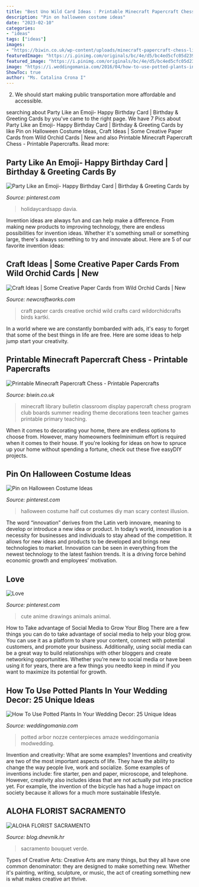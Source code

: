```yaml
---
title: "Best Uno Wild Card Ideas : Printable Minecraft Papercraft Chess"
description: "Pin on halloween costume ideas"
date: "2023-02-10"
categories:
- "ideas"
tags: ["ideas"]
images:
- "https://biwin.co.uk/wp-content/uploads/minecraft-papercraft-chess-library-display-for-minecraft-club.jpg"
featuredImage: "https://i.pinimg.com/originals/bc/4e/d5/bc4ed5cfc05d2395585e93aaf2d63076.png"
featured_image: "https://i.pinimg.com/originals/bc/4e/d5/bc4ed5cfc05d2395585e93aaf2d63076.png"
image: "https://i.weddingomania.com/2016/04/how-to-use-potted-plants-in-your-wedding-decor-25-unique-ideas-3.jpg"
ShowToc: true
author: "Ms. Catalina Crona I"
---
```



2. We should start making public transportation more affordable and accessible.

	

		
searching about Party Like an Emoji- Happy Birthday Card | Birthday &amp; Greeting Cards by you've came to the right page. We have 7 Pics about Party Like an Emoji- Happy Birthday Card | Birthday &amp; Greeting Cards by like Pin on Halloween Costume Ideas, Craft Ideas | Some Creative Paper Cards from Wild Orchid Cards | New and also Printable Minecraft Papercraft Chess - Printable Papercrafts. Read more:
		
    
## Party Like An Emoji- Happy Birthday Card | Birthday &amp; Greeting Cards By

<img loading=lazy src="https://i.pinimg.com/originals/bc/4e/d5/bc4ed5cfc05d2395585e93aaf2d63076.png" onerror="this.onerror=null;this.src='https://tse4.mm.bing.net/th?id=OIP.Vkc0KXaht7p6wGEZxFCFVwAAAA&amp;pid=15.1';" alt="Party Like an Emoji- Happy Birthday Card | Birthday &amp; Greeting Cards by">

_Source: pinterest.com_

>holidaycardsapp davia. 

	

Invention ideas are always fun and can help make a difference. From making new products to improving technology, there are endless possibilities for invention ideas. Whether it's something small or something large, there's always something to try and innovate about. Here are 5 of our favorite invention ideas:

    
## Craft Ideas | Some Creative Paper Cards From Wild Orchid Cards | New

<img loading=lazy src="https://www.newcraftworks.com/wp-content/uploads/2015/05/111.jpg" onerror="this.onerror=null;this.src='https://tse2.mm.bing.net/th?id=OIP.BszMXP17Xupj7jzu9h4x6AHaHa&amp;pid=15.1';" alt="Craft Ideas | Some Creative Paper Cards from Wild Orchid Cards | New">

_Source: newcraftworks.com_

>craft paper cards creative orchid wild crafts card wildorchidcrafts birds kartki. 

	

In a world where we are constantly bombarded with ads, it's easy to forget that some of the best things in life are free. Here are some ideas to help jump start your creativity.

    
## Printable Minecraft Papercraft Chess - Printable Papercrafts

<img loading=lazy src="https://biwin.co.uk/wp-content/uploads/minecraft-papercraft-chess-library-display-for-minecraft-club.jpg" onerror="this.onerror=null;this.src='https://tse2.mm.bing.net/th?id=OIP.Iw0jmCp3kIxpkKllpfKfjgHaJ4&amp;pid=15.1';" alt="Printable Minecraft Papercraft Chess - Printable Papercrafts">

_Source: biwin.co.uk_

>minecraft library bulletin classroom display papercraft chess program club boards summer reading theme decorations teen teacher games printable primary teaching. 

	

When it comes to decorating your home, there are endless options to choose from. However, many homeowners feelminimum effort is required when it comes to their house. If you're looking for ideas on how to spruce up your home without spending a fortune, check out these five easyDIY projects.

    
## Pin On Halloween Costume Ideas

<img loading=lazy src="https://i.pinimg.com/736x/63/74/6a/63746a3e680b4cb1dc58dab8857c5d1c--halloween-costume-contest-halloween-.jpg" onerror="this.onerror=null;this.src='https://tse3.mm.bing.net/th?id=OIP.I0x6AdSESaWWlYcuELVlOwHaMt&amp;pid=15.1';" alt="Pin on Halloween Costume Ideas">

_Source: pinterest.com_

>halloween costume half cut costumes diy man scary contest illusion. 

	

The word “innovation” derives from the Latin verb innovare, meaning to develop or introduce a new idea or product. In today’s world, innovation is a necessity for businesses and individuals to stay ahead of the competition. It allows for new ideas and products to be developed and brings new technologies to market. Innovation can be seen in everything from the newest technology to the latest fashion trends. It is a driving force behind economic growth and employees’ motivation.

    
## Love

<img loading=lazy src="https://i.pinimg.com/736x/25/bb/d0/25bbd00578fca047fd08110644b2f260.jpg" onerror="this.onerror=null;this.src='https://tse4.mm.bing.net/th?id=OIP.KsZGn6U2ifTWIs_MiCLweQHaJz&amp;pid=15.1';" alt="Love">

_Source: pinterest.com_

>cute anime drawings animals animal. 

	

How to Take advantage of Social Media to Grow Your Blog
There are a few things you can do to take advantage of social media to help your blog grow. You can use it as a platform to share your content, connect with potential customers, and promote your business. Additionally, using social media can be a great way to build relationships with other bloggers and create networking opportunities. Whether you’re new to social media or have been using it for years, there are a few things you needto keep in mind if you want to maximize its potential for growth.

    
## How To Use Potted Plants In Your Wedding Decor: 25 Unique Ideas

<img loading=lazy src="https://i.weddingomania.com/2016/04/how-to-use-potted-plants-in-your-wedding-decor-25-unique-ideas-3.jpg" onerror="this.onerror=null;this.src='https://tse4.mm.bing.net/th?id=OIP.WbIUxOHXyKBtnYjBEhbMsgHaLZ&amp;pid=15.1';" alt="How To Use Potted Plants In Your Wedding Decor: 25 Unique Ideas">

_Source: weddingomania.com_

>potted arbor nozze centerpieces amaze weddingomania modwedding. 

	

Invention and creativity: What are some examples?
Inventions and creativity are two of the most important aspects of life. They have the ability to change the way people live, work and socialize. Some examples of inventions include: fire starter, pen and paper, microscope, and telephone. However, creativity also includes ideas that are not actually put into practice yet. For example, the invention of the bicycle has had a huge impact on society because it allows for a much more sustainable lifestyle.

    
## ALOHA FLORIST SACRAMENTO

<img loading=lazy src="http://bit.ly/pAl5SM" onerror="this.onerror=null;this.src='https://tse2.mm.bing.net/th?id=OIP.lycazRfQW6FxEP2T95zNpQHaE8&amp;pid=15.1';" alt="ALOHA FLORIST SACRAMENTO">

_Source: blog.dnevnik.hr_

>sacramento bouquet verde. 

	

Types of Creative Arts:
Creative Arts are many things, but they all have one common denominator: they are designed to make something new. Whether it's painting, writing, sculpture, or music, the act of creating something new is what makes creative art thrive.

